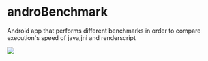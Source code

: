 # androBenchmark
Android app that performs different benchmarks in order to compare execution's speed of java,jni and renderscript

<img src="http://cdn.meme.am/instances/58287661.jpg">

